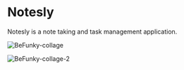 # Notesly
Notesly is a note taking and task management application.

![BeFunky-collage](https://user-images.githubusercontent.com/88215400/211765933-a6b1abd7-ad18-43bf-bbcf-a5ba2eeca7de.png)

![BeFunky-collage-2](https://user-images.githubusercontent.com/88215400/211766913-22d24a56-cd17-40ae-aab8-5e87ef866ee1.png)

